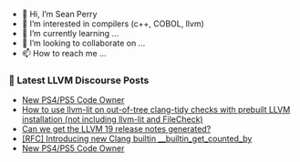 - 👋 Hi, I’m Sean Perry
- 👀 I’m interested in compilers (c++, COBOL, llvm)
- 🌱 I’m currently learning ...
- 💞️ I’m looking to collaborate on ...
- 📫 How to reach me ...

<!---
s66perry/s66perry is a ✨ special ✨ repository because its `README.md` (this file) appears on your GitHub profile.
You can click the Preview link to take a look at your changes.
--->
### 📕 Latest LLVM Discourse Posts

<!-- DISCOURSE-LLVM:START -->
- [New PS4/PS5 Code Owner](https://discourse.llvm.org/t/new-ps4-ps5-code-owner/80901#post_4)
- [How to use llvm-lit on out-of-tree clang-tidy checks with prebuilt LLVM installation &lpar;not including llvm-lit and FileCheck&rpar;](https://discourse.llvm.org/t/how-to-use-llvm-lit-on-out-of-tree-clang-tidy-checks-with-prebuilt-llvm-installation-not-including-llvm-lit-and-filecheck/80894#post_4)
- [Can we get the LLVM 19 release notes generated?](https://discourse.llvm.org/t/can-we-get-the-llvm-19-release-notes-generated/80545#post_4)
- [[RFC] Introducing new Clang builtin __builtin_get_counted_by](https://discourse.llvm.org/t/rfc-introducing-new-clang-builtin-builtin-get-counted-by/80836#post_6)
- [New PS4/PS5 Code Owner](https://discourse.llvm.org/t/new-ps4-ps5-code-owner/80901#post_3)
<!-- DISCOURSE-LLVM:END -->
